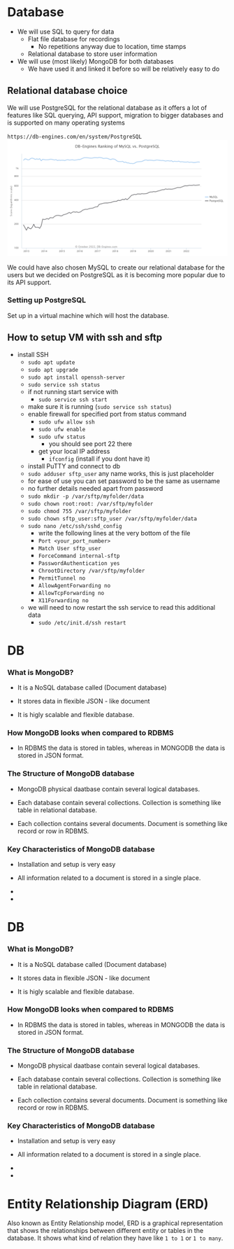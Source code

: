 # Database

- We will use SQL to query for data
  - Flat file database for recordings
    - No repetitions anyway due to location, time stamps
  - Relational database to store user information
- We will use (most likely) MongoDB for both databases
  - We have used it and linked it before so will be relatively easy to do

## Relational database choice

We will use PostgreSQL for the relational database as it offers a lot of features like SQL querying, API support, migration to bigger databases and is supported on many operating systems

`https://db-engines.com/en/system/PostgreSQL`
![comparison](images/mysql_vs_postgresql.png)

We could have also chosen MySQL to create our relational database for the users but we decided on PostgreSQL as it is becoming more popular due to its API support.

### Setting up PostgreSQL

Set up in a virtual machine which will host the database.

## How to setup VM with ssh and sftp

- install SSH
  - `sudo apt update`
  - `sudo apt upgrade`
  - `sudo apt install openssh-server`
  - `sudo service ssh status`
  - if not running start service with
    - `sudo service ssh start`
  - make sure it is running (`sudo service ssh status`)
  - enable firewall for specified port from status command
    - `sudo ufw allow ssh`
    - `sudo ufw enable`
    - `sudo ufw status`
      - you should see port 22 there
    - get your local IP address
      - `ifconfig` (install if you dont have it)
  - install PuTTY and connect to db
  - `sudo adduser sftp_user` any name works, this is just placeholder
  - for ease of use you can set password to be the same as username
  - no further details needed apart from password
  - `sudo mkdir -p /var/sftp/myfolder/data`
  - `sudo chown root:root: /var/sftp/myfolder`
  - `sudo chmod 755 /var/sftp/myfolder`
  - `sudo chown sftp_user:sftp_user /var/sftp/myfolder/data`
  - `sudo nano /etc/ssh/sshd_config`
    - write the following lines at the very bottom of the file
    - `Port <your_port_number>`
    - `Match User sftp_user`
    - `ForceCommand internal-sftp`
    - `PasswordAuthentication yes`
    - `ChrootDirectory /var/sftp/myfolder`
    - `PermitTunnel no`
    - `AllowAgentForwarding no`
    - `AllowTcpForwarding no`
    - `X11Forwarding no`
  - we will need to now restart the ssh service to read this additional data
    - `sudo /etc/init.d/ssh restart`
# DB

### What is MongoDB?

- It is a NoSQL database called (Document database)

- It stores data in flexible JSON - like document

- It is higly scalable and flexible database.

### How MongoDB looks when compared to RDBMS

- In RDBMS the data is stored in tables, whereas in MONGODB the data is stored in JSON format.

### The Structure of MongoDB database

- MongoDB physical daatbase contain several logical databases.

- Each database contain several collections. Collection is something like table in relational database.

- Each collection contains several documents. Document is something like record or row in RDBMS.

### Key Characteristics of MongoDB database

- Installation and setup is very easy

- All information related to a document is stored in a single place.

-

-

# DB

### What is MongoDB?

- It is a NoSQL database called (Document database)

- It stores data in flexible JSON - like document

- It is higly scalable and flexible database.

### How MongoDB looks when compared to RDBMS

- In RDBMS the data is stored in tables, whereas in MONGODB the data is stored in JSON format.

### The Structure of MongoDB database

- MongoDB physical daatbase contain several logical databases.

- Each database contain several collections. Collection is something like table in relational database.

- Each collection contains several documents. Document is something like record or row in RDBMS.

### Key Characteristics of MongoDB database

- Installation and setup is very easy

- All information related to a document is stored in a single place.

-

-

# Entity Relationship Diagram (ERD)

Also known as Entity Relationship model, ERD is a graphical representation that shows the relationships between different entity or tables in the database. It shows what kind of relation they have like `1 to 1` or `1 to many`.
